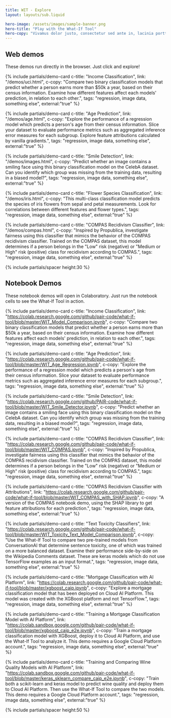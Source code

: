 ```yaml
---
title: WIT - Explore
layout: layouts/sub.liquid

hero-image: /assets/images/sample-banner.png
hero-title: "Play with the What-If Tool"
hero-copy: "Vivamus dolor justo, consectetur sed ante in, lacinia porttitor tellus. Vestibulum neque leo, volutpat sit amet velit ut, laoreet maximus tortor. "
---
```


<div class="mdl-cell--8-col mdl-cell--4-col-tablet mdl-cell--4-col-phone">
  
## Web demos

These demos run directly in the browser. Just click and explore!

  <div class="mdl-grid no-padding">

  {% include partials/demo-card c-title: "Income Classification", link: "/demos/uci.html", c-copy: "Compare two binary classification models that predict whether a person earns more than $50k a year, based on their census information. Examine how different features affect each models' prediction, in relation to each other.", tags: "regression, image data, something else", external:"true" %}

  {% include partials/demo-card c-title: "Age Prediction", link: "/demos/age.html", c-copy: "Explore the performance of a regression model which predicts a person's age from their census information. Slice your dataset to evaluate performance metrics such as aggregated inference error measures for each subgroup. Explore feature attributions calculated by vanilla gradients.", tags: "regression, image data, something else", external:"true" %}

  {% include partials/demo-card c-title: "Smile Detection", link: "/demos/images.html", c-copy: "Predict whether an image contains a smiling face using this binary classification model on the CelebA dataset. Can you identify which group was missing from the training data, resulting in a biased model?", tags: "regression, image data, something else", external:"true" %}

  {% include partials/demo-card c-title: "Flower Species Classification", link: "/demos/iris.html", c-copy: "This multi-class classification model predicts the species of iris flowers from sepal and petal measurements. Look for correlations between different features and flower types.", tags: "regression, image data, something else", external:"true" %}

  {% include partials/demo-card c-title: "COMPAS Recidivism Classifier", link: "/demos/compas.html", c-copy: "Inspired by Propublica, investigate fairness using this classifier that mimics the behavior of the COMPAS recidivism classifier. Trained on the COMPAS dataset, this model determines if a person belongs in the "Low" risk (negative) or "Medium or High" risk (positive) class for recidivism according to COMPAS.", tags: "regression, image data, something else", external:"true" %}

  </div>

  {% include partials/spacer height:30 %}

## Notebook Demos

These notebook demos will open in Colaboratory. Just run the notebook cells to see the What-If Tool in action.

  <div class="mdl-grid no-padding">

  {% include partials/demo-card c-title: "Income Classification", link: "https://colab.research.google.com/github/pair-code/what-if-tool/blob/master/WIT_Model_Comparison.ipynb", c-copy: "Compare two binary classification models that predict whether a person earns more than $50k a year, based on their census information. Examine how different features affect each models' prediction, in relation to each other.", tags: "regression, image data, something else", external:"true" %}

  {% include partials/demo-card c-title: "Age Prediction", link: "https://colab.research.google.com/github/pair-code/what-if-tool/blob/master/WIT_Age_Regression.ipynb", c-copy: "Explore the performance of a regression model which predicts a person's age from their census information. Slice your dataset to evaluate performance metrics such as aggregated inference error measures for each subgroup.", tags: "regression, image data, something else", external:"true" %}

  {% include partials/demo-card c-title: "Smile Detection", link: "https://colab.research.google.com/github/PAIR-code/what-if-tool/blob/master/WIT_Smile_Detector.ipynb", c-copy: "Predict whether an image contains a smiling face using this binary classification model on the CelebA dataset. Can you identify which group was missing from the training data, resulting in a biased model?", tags: "regression, image data, something else", external:"true" %}

  {% include partials/demo-card c-title: "COMPAS Recidivism Classifier", link: "https://colab.research.google.com/github/pair-code/what-if-tool/blob/master/WIT_COMPAS.ipynb", c-copy: "Inspired by Propublica, investigate fairness using this classifier that mimics the behavior of the COMPAS recidivism classifier. Trained on the COMPAS dataset, this model determines if a person belongs in the "Low" risk (negative) or "Medium or High" risk (positive) class for recidivism according to COMPAS.", tags: "regression, image data, something else", external:"true" %}

  {% include partials/demo-card c-title: "COMPAS Recidivism Classifier with Attributions", link: "https://colab.research.google.com/github/pair-code/what-if-tool/blob/master/WIT_COMPAS_with_SHAP.ipynb", c-copy: "A version of the COMPAS notebook demo, using the SHAP library to get feature attributions for each prediction.", tags: "regression, image data, something else", external:"true" %}

  {% include partials/demo-card c-title: "Text Toxicity Classifiers", link: "https://colab.research.google.com/github/pair-code/what-if-tool/blob/master/WIT_Toxicity_Text_Model_Comparison.ipynb", c-copy: "Use the What-If Tool to compare two pre-trained models from ConversationAI that determine sentence toxicity, one of which was trained on a more balanced dataset. Examine their performance side-by-side on the Wikipedia Comments dataset. These are keras models which do not use TensorFlow examples as an input format.", tags: "regression, image data, something else", external:"true" %}

  {% include partials/demo-card c-title: "Mortgage Classification with AI Platform", link: "https://colab.research.google.com/github/pair-code/what-if-tool/blob/master/xgboost_caip.ipynb", c-copy: "Explore a mortgage classification model that has been deployed on Cloud AI Platform. This model was created with the XGBoost platform and not TensorFlow.", tags: "regression, image data, something else", external:"true" %}

  {% include partials/demo-card c-title: "Training a Mortgage Classification Model with AI Platform", link: "https://colab.sandbox.google.com/github/pair-code/what-if-tool/blob/master/xgboost_caip_e2e.ipynb", c-copy: "Train a mortgage classification model with XGBoost, deploy it to Cloud AI Platform, and use the What-If Tool to analyze it. This demo requires a Google Cloud Platform account.", tags: "regression, image data, something else", external:"true" %}

  {% include partials/demo-card c-title: "Training and Comparing Wine Quality Models with AI Platform", link: "https://colab.sandbox.google.com/github/pair-code/what-if-tool/blob/master/keras_sklearn_compare_caip_e2e.ipynb", c-copy: "Train both a scikit-learn and keras model to predict wine quality and deploy them to Cloud AI Platform. Then use the What-If Tool to compare the two models. This demo requires a Google Cloud Platform account.", tags: "regression, image data, something else", external:"true" %}
  </div>

{% include partials/spacer height:50 %}